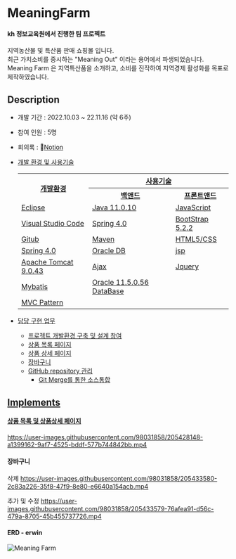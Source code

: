 # MeaningFarm

#### kh 정보교육원에서 진행한 팀 프로젝트
<p>
지역농산물 및 특산품 판매 쇼핑몰 입니다.<br />
최근 가치소비를 중시하는 "Meaning Out" 이라는 용어에서 파생되었습니다.<br />
Meaning Farm 은 지역특산품을 소개하고, 소비를 진작하여 지역경제 활성화를 목표로 제작하였습니다.
</p>

## Description
- 개발 기간 : 2022.10.03 ~ 22.11.16 (약 6주)
- 참여 인원 : 5명
- 회의록 : 📒<a href="https://messenger-kh.notion.site/86c8876e465c4caa8703e6c844bf3a48">Notion
- 개발 환경 및 사용기술
    <table>
      <tr>
        <th rowspan="2">개발환경</th>
        <th colspan="2">사용기술</th>
      </tr>
      <tr>
        <th>백앤드</th>
        <th>프론트앤드</th>
      </tr>
      <tr>
        <td>Eclipse</td>
        <td>Java 11.0.10</td>
        <td>JavaScript</td>
      </tr>
      <tr>
        <td>Visual Studio Code</td>
        <td>Spring 4.0</td>
        <td>BootStrap 5.2.2</td>
      </tr>
      <tr>
        <td>Gitub</td>
        <td>Maven</td>
        <td>HTML5/CSS</td>
      </tr>
      <tr>
        <td>Spring 4.0</td>
        <td>Oracle DB</td>
        <td>jsp</td>
      </tr>
      <tr>
        <td>Apache Tomcat 9.0.43</td>
        <td>Ajax</td>
        <td>Jquery</td>
      </tr>
      <tr>
        <td>Mybatis</td>
        <td>Oracle 11.5.0.56 DataBase</td>
        <td></td>
      </tr>
      <tr>
        <td>MVC Pattern</td>
        <td></td>
        <td></td>
      </tr>
    </table>
  
- 담당 구현 업무
  - 프로젝트 개발환경 구축 및 설계 참여
  - 상품 목록 페이지
  - 상품 상세 페이지
  - 장바구니 
  - GitHub repository 관리
    - Git Merge를 통한 소스통합

## Implements
#### 상품 목록 및 상품상세 페이지
https://user-images.githubusercontent.com/98031858/205428148-a1399162-9af7-4525-bddf-577b744842bb.mp4

#### 장바구니
삭제
https://user-images.githubusercontent.com/98031858/205433580-2c83a226-35f8-47f9-8e80-e6640a154acb.mp4
    
추가 및 수정
https://user-images.githubusercontent.com/98031858/205433579-76afea91-d56c-479a-8705-45b455737726.mp4
    
#### ERD - erwin 
  ![Meaning Farm](https://user-images.githubusercontent.com/98031858/202108666-c7389c85-ce1d-427c-8e0e-ab38d89e7bcb.jpg)


